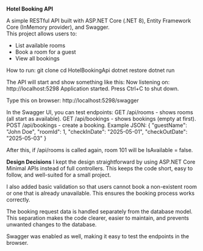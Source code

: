 **Hotel Booking API**

A simple RESTful API built with ASP.NET Core (.NET 8), Entity Framework Core (InMemory provider), and Swagger.  
This project allows users to:
- List available rooms
- Book a room for a guest
- View all bookings

How to run:
git clone <your-repository-link>
cd HotelBookingApi
dotnet restore
dotnet run

The API will start and show something like this:
Now listening on: http://localhost:5298
Application started. Press Ctrl+C to shut down.

Type this on browser:
http://localhost:5298/swagger

In the Swagger UI, you can test endpoints:
GET /api/rooms - shows rooms (all start as available).
GET /api/bookings - shows bookings (empty at first).
POST /api/bookings - create a booking. Example JSON:
{
  "guestName": "John Doe",
  "roomId": 1,
  "checkInDate": "2025-05-01",
  "checkOutDate": "2025-05-03"
}

After this, if /api/rooms is called again, room 101 will be IsAvailable = false.


**Design Decisions**
I kept the design straightforward by using ASP.NET Core Minimal APIs instead of full controllers. This keeps the code short, easy to follow, and well-suited for a small project.

I also added basic validation so that users cannot book a non-existent room or one that is already unavailable. This ensures the booking process works correctly.

The booking request data is handled separately from the database model. This separation makes the code clearer, easier to maintain, and prevents unwanted changes to the database.

Swagger was enabled as well, making it easy to test the endpoints in the browser.
